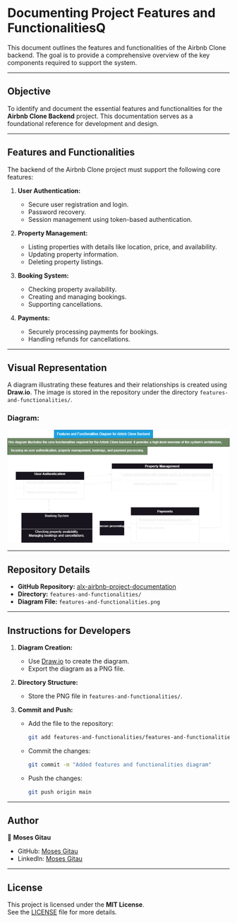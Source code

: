 # Documenting Project Features and FunctionalitiesQ

This document outlines the features and functionalities of the Airbnb Clone backend. The goal is to provide a comprehensive overview of the key components required to support the system.

---

## Objective

To identify and document the essential features and functionalities for the **Airbnb Clone Backend** project. This documentation serves as a foundational reference for development and design.

---

## Features and Functionalities

The backend of the Airbnb Clone project must support the following core features:

1. **User Authentication:**
   - Secure user registration and login.
   - Password recovery.
   - Session management using token-based authentication.

2. **Property Management:**
   - Listing properties with details like location, price, and availability.
   - Updating property information.
   - Deleting property listings.

3. **Booking System:**
   - Checking property availability.
   - Creating and managing bookings.
   - Supporting cancellations.

4. **Payments:**
   - Securely processing payments for bookings.
   - Handling refunds for cancellations.

---

## Visual Representation

A diagram illustrating these features and their relationships is created using **Draw.io**. The image is stored in the repository under the directory `features-and-functionalities/`.

### Diagram:
![Features and Functionalities Diagram](features-and-functionalities/features-and-functionalities.png)

---

## Repository Details

- **GitHub Repository:** [alx-airbnb-project-documentation](https://github.com/MosesGitau/alx-airbnb-project-documentation)
- **Directory:** `features-and-functionalities/`
- **Diagram File:** `features-and-functionalities.png`

---

## Instructions for Developers

1. **Diagram Creation:**
   - Use [Draw.io](https://app.diagrams.net/) to create the diagram.
   - Export the diagram as a PNG file.

2. **Directory Structure:**
   - Store the PNG file in `features-and-functionalities/`.

3. **Commit and Push:**
   - Add the file to the repository:
     ```bash
     git add features-and-functionalities/features-and-functionalities.png
     ```
   - Commit the changes:
     ```bash
     git commit -m "Added features and functionalities diagram"
     ```
   - Push the changes:
     ```bash
     git push origin main
     ```

---

## Author

👤 **Moses Gitau**

- GitHub: [Moses Gitau](https://github.com/mosekyle)  
- LinkedIn: [Moses Gitau](https://www.linkedin.com/in/moses-gitau-kiarie)  

---

## License

This project is licensed under the **MIT License**.  
See the [LICENSE](../LICENSE) file for more details.

